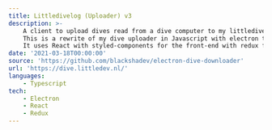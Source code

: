 ```yaml
---
title: Littledivelog (Uploader) v3
description: >-
    A client to upload dives read from a dive computer to my littledivelog server.
    This is a rewrite of my dive uploader in Javascript with electron to allow for cross platform compatibility. 
    It uses React with styled-components for the front-end with redux for state management and redux-saga to handle side-effects. I ended up liking React more than I expected, while liking redux, less than I expected. Redux certainly is nice tech, but something I had a hard time with, is the fact that there API enabled you to quickly create a mess. The API doesn't encourage good practices, there documentation doesn't state good practices and there 'toolbox' leaves gaps in there functionality (which redux saga does solve) which again encouraging bad practices.
date: '2021-03-18T00:00:00'
source: 'https://github.com/blackshadev/electron-dive-downloader'
url: 'https://dive.littledev.nl/'
languages:
    - Typescript
tech:
    - Electron
    - React
    - Redux
---
```

